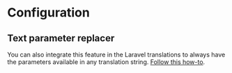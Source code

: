 # Configuration 


## Text parameter replacer

You can also integrate this feature in the Laravel translations to always have the parameters available in any translation
string. [Follow this how-to](text-parameter-replacer.md).
